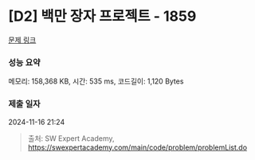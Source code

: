 # [D2] 백만 장자 프로젝트 - 1859 

[문제 링크](https://swexpertacademy.com/main/code/problem/problemDetail.do?contestProbId=AV5LrsUaDxcDFAXc) 

### 성능 요약

메모리: 158,368 KB, 시간: 535 ms, 코드길이: 1,120 Bytes

### 제출 일자

2024-11-16 21:24



> 출처: SW Expert Academy, https://swexpertacademy.com/main/code/problem/problemList.do